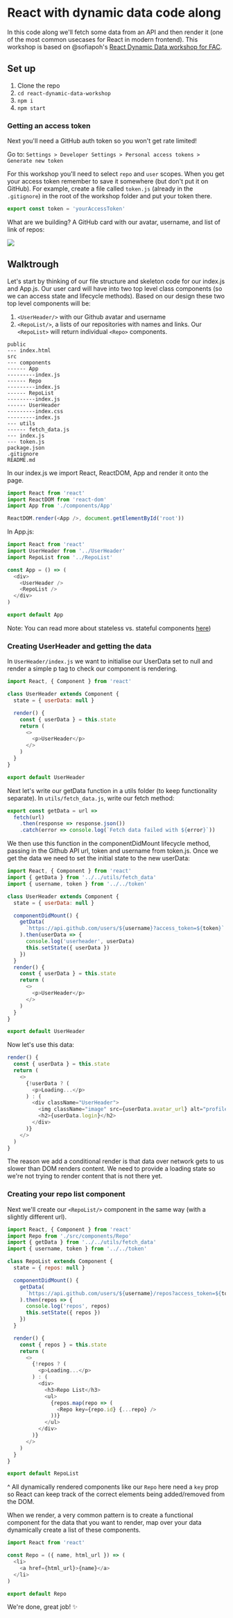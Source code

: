 # React with dynamic data code along

In this code along we'll fetch some data from an API and then render it (one of the most common usecases for React in modern frontend). This workshop is based on @sofiapoh's [React Dynamic Data workshop for FAC](https://github.com/sofiapoh/react-dynamic-data-workshop).

## Set up

1. Clone the repo
1. `cd react-dynamic-data-workshop`
1. `npm i`
1. `npm start`

### Getting an access token

Next you'll need a GitHub auth token so you won't get rate limited!

Go to: `Settings > Developer Settings > Personal access tokens > Generate new token`

For this workshop you'll need to select `repo` and `user` scopes. When you get your access token remember to save it somewhere (but don't put it on GitHub). For example, create a file called `token.js` (already in the `.gitignore`) in the root of the workshop folder and put your token there.

```javascript
export const token = 'yourAccessToken'
```

What are we building? A GitHub card with our avatar, username, and list of link of repos:

![](./github-card.png)

## Walktrough

Let's start by thinking of our file structure and skeleton code for our index.js and App.js. Our user card will have into two top level class components (so we can access state and lifecycle methods). Based on our design these two top level components will be:

1.  `<UserHeader/>` with our Github avatar and username
2.  `<RepoList/>`, a lists of our repositories with names and links. Our `<RepoList>` will return individual `<Repo>` components.

```
public
--- index.html
src
--- components
------ App
---------index.js
------ Repo
---------index.js
------ RepoList
---------index.js
------ UserHeader
---------index.css
---------index.js
--- utils
------ fetch_data.js
--- index.js
--- token.js
package.json
.gitignore
README.md
```

In our index.js we import React, ReactDOM, App and render it onto the page.

```js
import React from 'react'
import ReactDOM from 'react-dom'
import App from './components/App'

ReactDOM.render(<App />, document.getElementById('root'))
```

In App.js:

```js
import React from 'react'
import UserHeader from '../UserHeader'
import RepoList from '../RepoList'

const App = () => (
  <div>
    <UserHeader />
    <RepoList />
  </div>
)

export default App
```

Note: You can read more about stateless vs. stateful components [here](https://code.tutsplus.com/tutorials/stateful-vs-stateless-functional-components-in-react--cms-29541))

### Creating UserHeader and getting the data

In `UserHeader/index.js` we want to initialise our UserData set to null and render a simple p tag to check our component is rendering.

```js
import React, { Component } from 'react'

class UserHeader extends Component {
  state = { userData: null }

  render() {
    const { userData } = this.state
    return (
      <>
        <p>UserHeader</p>
      </>
    )
  }
}

export default UserHeader
```

Next let's write our getData function in a utils folder (to keep functionality separate). In `utils/fetch_data.js`, write our fetch method:

```js
export const getData = url =>
  fetch(url)
    .then(response => response.json())
    .catch(error => console.log(`Fetch data failed with ${error}`))
```

We then use this function in the componentDidMount lifecycle method, passing in the Github API url, token and username from token.js. Once we get the data we need to set the initial state to the new userData:

```js
import React, { Component } from 'react'
import { getData } from '../../utils/fetch_data'
import { username, token } from '../../token'

class UserHeader extends Component {
  state = { userData: null }

  componentDidMount() {
    getData(
      `https://api.github.com/users/${username}?access_token=${token}`
    ).then(userData => {
      console.log('userheader', userData)
      this.setState({ userData })
    })
  }
  render() {
    const { userData } = this.state
    return (
      <>
        <p>UserHeader</p>
      </>
    )
  }
}

export default UserHeader
```

Now let's use this data:

```js
render() {
  const { userData } = this.state
  return (
    <>
      {!userData ? (
        <p>Loading...</p>
      ) : (
        <div className="UserHeader">
          <img className="image" src={userData.avatar_url} alt="profile" />
          <h2>{userData.login}</h2>
        </div>
      )}
    </>
  )
}
```

The reason we add a conditional render is that data over network gets to us slower than DOM renders content. We need to provide a loading state so we're not trying to render content that is not there yet.

### Creating your repo list component

Next we'll create our `<RepoList/>` component in the same way (with a slightly different url).

```js
import React, { Component } from 'react'
import Repo from './src/components/Repo'
import { getData } from '../../utils/fetch_data'
import { username, token } from '../../token'

class RepoList extends Component {
  state = { repos: null }

  componentDidMount() {
    getData(
      `https://api.github.com/users/${username}/repos?access_token=${token}`
    ).then(repos => {
      console.log('repos', repos)
      this.setState({ repos })
    })
  }

  render() {
    const { repos } = this.state
    return (
      <>
        {!repos ? (
          <p>Loading...</p>
        ) : (
          <div>
            <h3>Repo List</h3>
            <ul>
              {repos.map(repo => (
                <Repo key={repo.id} {...repo} />
              ))}
            </ul>
          </div>
        )}
      </>
    )
  }
}

export default RepoList
```

^ All dynamically rendered components like our `Repo` here need a `key` prop so React can keep track of the correct elements being added/removed from the DOM.

When we render, a very common pattern is to create a functional component for the data that you want to render, map over your data dynamically create a list of these components.

```js
import React from 'react'

const Repo = ({ name, html_url }) => (
  <li>
    <a href={html_url}>{name}</a>
  </li>
)

export default Repo
```

We're done, great job! :sparkles:
